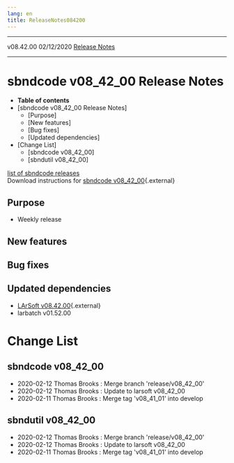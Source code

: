 ```yaml
---
lang: en
title: ReleaseNotes084200
---
```


  ----------- ------------ -- -- ------------------------------------------------------
  v08.42.00   02/12/2020         [Release Notes](ReleaseNotes084200.html)
  ----------- ------------ -- -- ------------------------------------------------------



sbndcode v08\_42\_00 Release Notes
======================================================================================

-   **Table of contents**
-   [sbndcode v08\_42\_00 Release
    Notes]
    -   [Purpose]
    -   [New features]
    -   [Bug fixes]
    -   [Updated dependencies]
-   [Change List]
    -   [sbndcode v08\_42\_00]
    -   [sbndutil v08\_42\_00]

[list of sbndcode
releases](List_of_SBND_code_releases.html)\
Download instructions for [sbndcode
v08\_42\_00](http://scisoft.fnal.gov/scisoft/bundles/sbnd/v08_42_00/sbndcode-v08_42_00.html){.external}



Purpose
----------------------------------

-   Weekly release



New features
--------------------------------------------



Bug fixes
--------------------------------------



Updated dependencies
------------------------------------------------------------

-   [LArSoft
    v08.42.00](https://cdcvs.fnal.gov/redmine/projects/larsoft/wiki/ReleaseNotes084200){.external}
-   larbatch v01.52.00



Change List
==========================================



sbndcode v08\_42\_00
----------------------------------------------------------

-   2020-02-12 Thomas Brooks : Merge branch \'release/v08\_42\_00\'
-   2020-02-12 Thomas Brooks : Update to larsoft v08\_42\_00
-   2020-02-11 Thomas Brooks : Merge tag \'v08\_41\_01\' into develop



sbndutil v08\_42\_00
----------------------------------------------------------

-   2020-02-12 Thomas Brooks : Merge branch \'release/v08\_42\_00\'
-   2020-02-12 Thomas Brooks : Update to larsoft v08\_42\_00
-   2020-02-11 Thomas Brooks : Merge tag \'v08\_41\_01\' into develop
